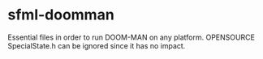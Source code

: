 # sfml-doomman
Essential files in order to run DOOM-MAN on any platform. OPENSOURCE
SpecialState.h can be ignored since it has no impact.
